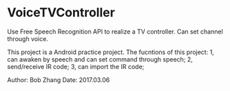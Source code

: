# VoiceTVController
Use Free  Speech Recognition API to realize a TV controller. Can set channel through voice.

This project is a Android practice project.
The fucntions of this project:
1, can awaken by speech and can set command through speech;
2, send/receive IR code;
3, can import the IR code;



Author: Bob Zhang
Date: 2017.03.06
